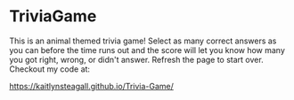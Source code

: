 # TriviaGame

This is an animal themed trivia game! Select as many correct answers as you can before the time runs out and the score will let you know how many you got right, wrong, or didn't answer. Refresh the page to start over. Checkout my code at:

https://kaitlynsteagall.github.io/Trivia-Game/
